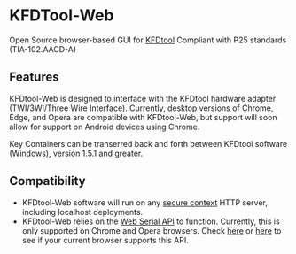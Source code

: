 # KFDTool-Web

Open Source browser-based GUI for [KFDtool](https://github.com/KFDtool/KFDtool)
Compliant with P25 standards (TIA-102.AACD-A)

Features
----------------
KFDtool-Web is designed to interface with the KFDtool hardware adapter (TWI/3WI/Three Wire Interface). Currently, desktop versions of Chrome, Edge, and Opera are compatible with KFDtool-Web, but support will soon allow for support on Android devices using Chrome.

Key Containers can be transerred back and forth between KFDtool software (Windows), version 1.5.1 and greater.

Compatibility
----------------
* KFDtool-Web software will run on any [secure context](https://developer.mozilla.org/en-US/docs/Web/Security/Secure_Contexts) HTTP server, including localhost deployments.
* KFDtool-Web relies on the [Web Serial API](https://developer.mozilla.org/en-US/docs/Web/API/Web_Serial_API) to function. Currently, this is only supported on Chrome and Opera browsers. Check [here](https://caniuse.com/web-serial) or [here](https://caniuse.com/mdn-api_serial) to see if your current browser supports this API.